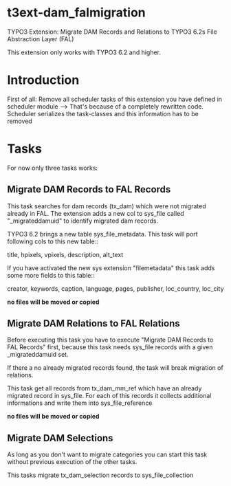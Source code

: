 t3ext-dam_falmigration
======================

TYPO3 Extension: Migrate DAM Records and Relations to TYPO3 6.2s File Abstraction Layer (FAL)

This extension only works with TYPO3 6.2 and higher.

Introduction
============

First of all: Remove all scheduler tasks of this extension you have defined in scheduler module
--> That's because of a completely rewritten code. Scheduler serializes the task-classes and this information
has to be removed

Tasks
=======

For now only three tasks works:

Migrate DAM Records to FAL Records
----------------------------------

This task searches for dam records (tx_dam) which were not migrated already in FAL. The extension adds a new
col to sys_file called "_migrateddamuid" to identify migrated dam records.

TYPO3 6.2 brings a new table sys_file_metadata. This task will port following cols to this new table::

 title, hpixels, vpixels, description, alt_text

If you have activated the new sys extension "filemetadata" this task adds some more fields to this table::

 creator, keywords, caption, language, pages, publisher, loc_country, loc_city

**no files will be moved or copied**

Migrate DAM Relations to FAL Relations
--------------------------------------

Before executing this task you have to execute "Migrate DAM Records to FAL Records" first, because this task
needs sys_file records with a given _migrateddamuid set.

If there a no already migrated records found, the task will break migration of relations.

This task get all records from tx_dam_mm_ref which have an already migrated record in sys_file. For each of this
records it collects additional informations and write them into sys_file_reference

**no files will be moved or copied**

Migrate DAM Selections
----------------------

As long as you don't want to migrate categories you can start this task without previous execution of the other tasks.

This tasks migrate tx_dam_selection records to sys_file_collection